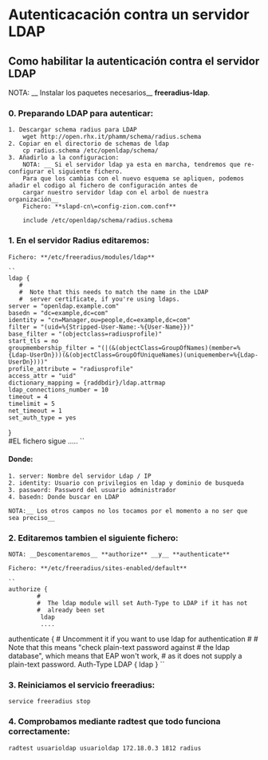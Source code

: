 # Autenticacación contra un servidor LDAP

## Como habilitar la autenticación contra el servidor LDAP

NOTA: __ Instalar los paquetes necesarios__ **freeradius-ldap**.

### 0. Preparando LDAP para autenticar:
	1. Descargar schema radius para LDAP
		wget http://open.rhx.it/phamm/schema/radius.schema
	2. Copiar en el directorio de schemas de ldap
		cp radius.schema /etc/openldap/schema/
	3. Añadirlo a la configuracion:
		NOTA: __ Si el servidor ldap ya esta en marcha, tendremos que re-configurar el siguiente fichero.
		Para que los cambias con el nuevo esquema se apliquen, podemos añadir el codigo al fichero de configuración antes de 
		cargar nuestro servidor ldap con el arbol de nuestra organización__
		Fichero: **slapd-cn\=config-zion.com.conf**
		
		include /etc/openldap/schema/radius.schema

### 1. En el servidor Radius editaremos:
	Fichero: **/etc/freeradius/modules/ldap**

	``
	ldap {
       #
       #  Note that this needs to match the name in the LDAP
       #  server certificate, if you're using ldaps.
	server = "openldap.example.com"
	basedn = "dc=example,dc=com"
	identity = "cn=Manager,ou=people,dc=example,dc=com"
	filter = "(uid=%{Stripped-User-Name:-%{User-Name}})"
	base_filter = "(objectclass=radiusprofile)"
	start_tls = no
	groupmembership_filter = "(|(&(objectClass=GroupOfNames)(member=%{Ldap-UserDn}))(&(objectClass=GroupOfUniqueNames)(uniquemember=%{Ldap-UserDn})))"
	profile_attribute = "radiusprofile"
	access_attr = "uid"
	dictionary_mapping = {raddbdir}/ldap.attrmap
	ldap_connections_number = 10
	timeout = 4
	timelimit = 5
	net_timeout = 1
	set_auth_type = yes
}	
	#EL fichero sigue
	.....
	``
#### Donde:
	1. server: Nombre del servidor Ldap / IP
	2. identity: Usuario con privilegios en ldap y dominio de busqueda
	3. password: Password del usuario administrador
	4. basedn: Donde buscar en LDAP

	NOTA:__ Los otros campos no los tocamos por el momento a no ser que sea preciso__

### 2. Editaremos tambien el siguiente fichero:

	NOTA: __Descomentaremos__ **authorize** __y__ **authenticate**

	Fichero: **/etc/freeradius/sites-enabled/default**
	
	``
	authorize {
            #
            #  The ldap module will set Auth-Type to LDAP if it has not
            #  already been set
             ldap 
             ....
 authenticate {
            # Uncomment it if you want to use ldap for authentication
            #
            # Note that this means "check plain-text password against
            # the ldap database", which means that EAP won't work,
            # as it does not supply a plain-text password.
             Auth-Type LDAP {
             ldap
             }
	``





### 3. Reiniciamos el servicio freeradius:
	service freeradius stop

### 4. Comprobamos mediante radtest que todo funciona correctamente:
	radtest usuarioldap usuarioldap 172.18.0.3 1812 radius
